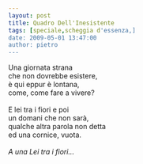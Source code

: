 ```yaml
---
layout: post
title: Quadro Dell'Inesistente
tags: [speciale,scheggia d'essenza,]
date: 2009-05-01 13:47:00
author: pietro
---
```

Una giornata strana<br/>che non dovrebbe esistere,<br/>è qui eppur è lontana,<br/>come, come fare a vivere?<br/><br/>E lei tra i fiori e poi<br/>un domani che non sarà,<br/>qualche altra parola non detta<br/>ed una cornice, vuota.<br/><br/><span style="font-style: italic">A una Lei tra i fiori...</span>
